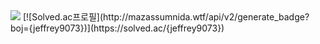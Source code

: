  <img src="https://img.shields.io/badge/Spring-6DB33F?style=flat&logo=Spring&logoColor=white"/>
[![Solved.ac프로필](http://mazassumnida.wtf/api/v2/generate_badge?boj={jeffrey9073})](https://solved.ac/{jeffrey9073})
